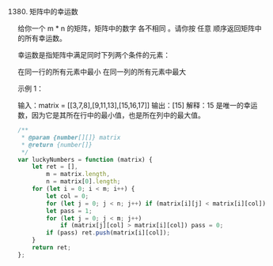1380. 矩阵中的幸运数

给你一个 m \* n 的矩阵，矩阵中的数字 各不相同 。请你按 任意 顺序返回矩阵中的所有幸运数。

幸运数是指矩阵中满足同时下列两个条件的元素：

在同一行的所有元素中最小
在同一列的所有元素中最大

示例 1：

输入：matrix = [[3,7,8],[9,11,13],[15,16,17]]
输出：[15]
解释：15 是唯一的幸运数，因为它是其所在行中的最小值，也是所在列中的最大值。

```js
/**
 * @param {number[][]} matrix
 * @return {number[]}
 */
var luckyNumbers = function (matrix) {
    let ret = [],
        m = matrix.length,
        n = matrix[0].length;
    for (let i = 0; i < m; i++) {
        let col = 0;
        for (let j = 0; j < n; j++) if (matrix[i][j] < matrix[i][col]) col = j;
        let pass = 1;
        for (let j = 0; j < m; j++)
            if (matrix[j][col] > matrix[i][col]) pass = 0;
        if (pass) ret.push(matrix[i][col]);
    }
    return ret;
};
```

